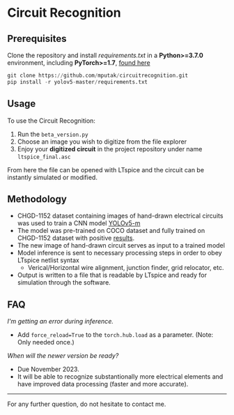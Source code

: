 # Circuit Recognition

## Prerequisites

Clone the repository and install *requirements.txt* in a **Python>=3.7.0** environment, including **PyTorch>=1.7**, [found here](https://pytorch.org/get-started/locally/)
```python
git clone https://github.com/mputak/circuitrecognition.git
pip install -r yolov5-master/requirements.txt
```

## Usage

To use the Circuit Recognition:
1. Run the `beta_version.py`
2. Choose an image you wish to digitize from the file explorer
3. Enjoy your **digitized circuit** in the project repository under name `ltspice_final.asc`

From here the file can be opened with LTspice and the circuit can be instantly simulated or modified.

## Methodology
- CHGD-1152 dataset containing images of hand-drawn electrical circuits was used to train a CNN model [YOLOv5-m](https://github.com/ultralytics/yolov5)
- The model was pre-trained on COCO dataset and fully trained on CHGD-1152 dataset with positive [results](https://api.wandb.ai/links/circuitrecognition/agtiplrz).
- The new image of hand-drawn circuit serves as input to a trained model
- Model inference is sent to necessary processing steps in order to obey LTspice netlist syntax
    - Verical/Horizontal wire alignment, junction finder, grid relocator, etc.
- Output is written to a file that is readable by LTspice and ready for simulation through the software.

## FAQ

*I'm getting an error during inference.*
- Add `force_reload=True` to the `torch.hub.load` as a parameter. (Note: Only needed once.)

*When will the newer version be ready?*
- Due November 2023.
- It will be able to recognize substantionally more electrical elements and have improved data processing (faster and more accurate).

---
For any further question, do not hesitate to contact me.
